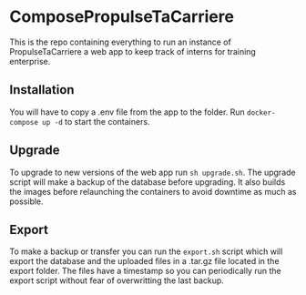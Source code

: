 # ComposePropulseTaCarriere

This is the repo containing everything to run an instance of PropulseTaCarriere a web app to keep track of interns for training enterprise.

## Installation

You will have to copy a .env file from the app to the folder.
Run `docker-compose up -d` to start the containers.

## Upgrade

To upgrade to new versions of the web app run `sh upgrade.sh`. The upgrade script will make a backup of the database before upgrading. It also builds the images before relaunching the containers to avoid downtime as much as possible.

## Export

To make a backup or transfer you can run the `export.sh` script which will export the database and the uploaded files in a .tar.gz file located in the export folder. The files have a timestamp so you can periodically run the export script without fear of overwritting the last backup.
